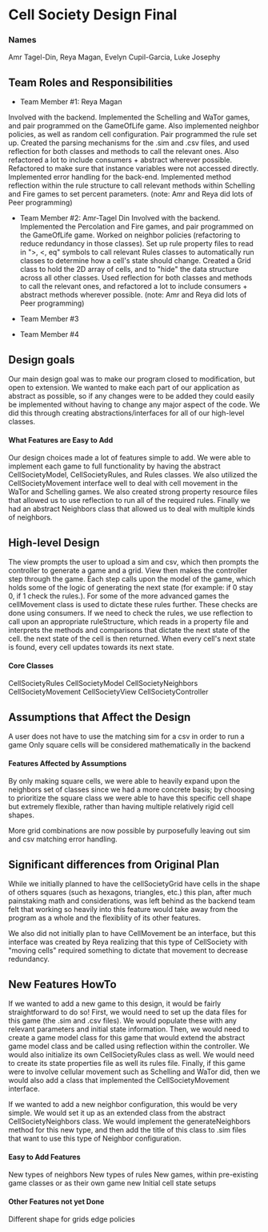 # Cell Society Design Final
### Names
Amr Tagel-Din, Reya Magan, Evelyn Cupil-Garcia, Luke Josephy

## Team Roles and Responsibilities

 * Team Member #1: Reya Magan

Involved with the backend. Implemented the Schelling and WaTor games, and pair programmed on the GameOfLife game.
Also implemented neighbor policies, as well as random cell configuration. Pair programmed the rule set up. Created the parsing mechanisms for the .sim and .csv files, and used reflection for both classes and methods to call the relevant ones.
Also refactored a lot to include consumers + abstract wherever possible. Refactored to make sure that instance variables were not accessed directly. Implemented error handling for the back-end. Implemented method reflection within
the rule structure to call relevant methods within Schelling and Fire games to set percent parameters.
(note: Amr and Reya did lots of Peer programming)


 * Team Member #2: Amr-Tagel Din 
   Involved with the backend. Implemented the Percolation and Fire games, and pair programmed on the GameOfLife game. Worked on neighbor policies (refactoring to reduce redundancy in those classes).
   Set up rule property files to read in ">, <, eq" symbols to call relevant Rules classes to automatically run classes to determine how a cell's state should change. Created a Grid class to hold the 2D array
   of cells, and to "hide" the data structure across all other classes. Used reflection for both classes and methods to call the relevant ones, and refactored a lot to include
   consumers + abstract methods wherever possible.
   (note: Amr and Reya did lots of Peer programming)

 * Team Member #3

 * Team Member #4


## Design goals
Our main design goal was to make our program closed to modification, but open to extension. 
We wanted to make each part of our application as abstract as possible, so if any changes were to be
added they could easily be implemented without having to change any major aspect of the code. 
We did this through creating abstractions/interfaces for all of our high-level classes.


#### What Features are Easy to Add

Our design choices made a lot of features simple to add. We were able to implement each game to full 
functionality by having the abstract CellSocietyModel, CellSocietyRules, and Rules classes. 
We also utilized the CellSocietyMovement interface well to deal with cell movement in the WaTor and 
Schelling games. We also created strong property resource files that allowed us to use reflection to 
run all of the required rules. Finally we had an abstract Neighbors class that allowed us to deal
with multiple kinds of neighbors.


## High-level Design
The view prompts the user to upload a sim and csv, which then prompts the controller to generate
a game and a grid. View then makes the controller step through the game. Each step calls upon the 
model of the game, which holds some of the logic of generating the next state (for example: if 0
stay 0, if 1 check the rules.). For some of the more advanced games the cellMovement class is used
to dictate these rules further. These checks are done using consumers.
If we need to check the rules, we use reflection to call upon an appropriate ruleStructure, which
reads in a property file and interprets the methods and comparisons that dictate the next state of
the cell. the next state of the cell is then returned. When every cell's next state is found, every
cell updates towards its next state.

#### Core Classes

CellSocietyRules
CellSocietyModel
CellSocietyNeighbors
CellSocietyMovement
CellSocietyView
CellSocietyController

## Assumptions that Affect the Design

A user does not have to use the matching sim for a csv in order to run a game
Only square cells will be considered mathematically in the backend

#### Features Affected by Assumptions
By only making square cells, we were able to heavily expand upon the neighbors set of classes since
we had a more concrete basis; by choosing to prioritize the square class we were able to have this
specific cell shape but extremely flexible, rather than having multiple relatively rigid cell shapes.

More grid combinations are now possible by purposefully leaving out sim and csv matching error 
handling.

## Significant differences from Original Plan

While we initially planned to have the cellSocietyGrid have cells in the shape of others squares
(such as hexagons, triangles, etc.) this plan, after much painstaking math and considerations,
was left behind as the backend team felt that working so heavily into this feature would take away
from the program as a whole and the flexibliity of its other features.

We also did not initially plan to have CellMovement be an interface, but this interface was created
by Reya realizing that this type of CellSociety with "moving cells" required something to dictate that
movement to decrease redundancy.

## New Features HowTo

If we wanted to add a new game to this design, it would be fairly straightforward to do so! 
First, we would need to set up the data files for this game (the .sim and .csv files). 
We would populate these with any relevant parameters and initial state information. 
Then, we would need to create a game model class for this game that would extend the abstract game 
model class and be called using reflection within the controller. We would also initialize its own 
CellSocietyRules class as well. We would need to create its state properties file as well its rules 
file. Finally, if this game were to involve cellular movement such as Schelling and WaTor did, then 
we would also add a class that implemented the CellSocietyMovement interface.

If we wanted to add a new neighbor configuration, this would be very simple. We would set it up as 
an extended class from the abstract CellSocietyNeighbors class. We would implement the 
generateNeighbors method for this new type, and then add the title of this class to .sim files that 
want to use this type of Neighbor configuration.


#### Easy to Add Features
New types of neighbors
New types of rules
New games, within pre-existing game classes or as their own game
new Initial cell state setups


#### Other Features not yet Done
Different shape for grids
edge policies
